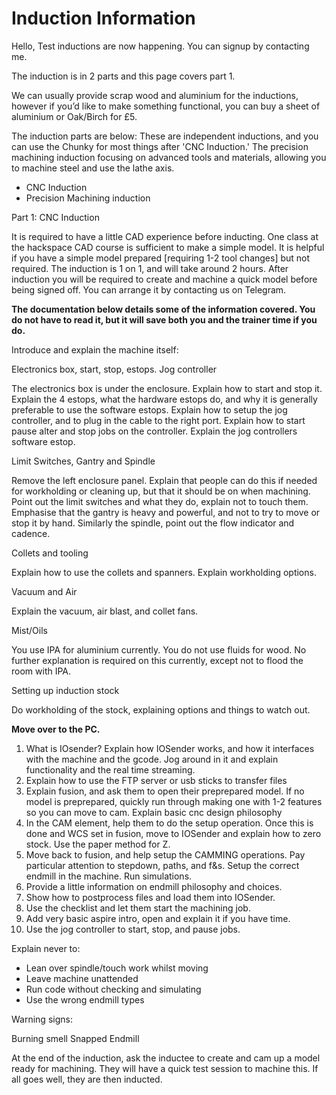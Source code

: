 # Induction Information

Hello, Test inductions are now happening. You can signup by contacting me. 

The induction is in 2 parts and this page covers part 1.  

We can usually provide scrap wood and aluminium for the inductions, however if you’d like to make something functional, you can buy a sheet of aluminium or Oak/Birch for £5.

The induction parts are below: These are independent inductions, and you can use the Chunky for most things after 'CNC Induction.' The precision machining induction focusing on advanced tools and materials, allowing you to machine steel and use the lathe axis.

- CNC Induction
- Precision Machining induction

Part 1: CNC Induction

It is required to have a little CAD experience before inducting. One class at the hackspace CAD course is sufficient to make a simple model. It is helpful if you have a simple model prepared [requiring 1-2 tool changes] but not required.
The induction is 1 on 1, and will take around 2 hours. After induction you will be required to create and machine a quick model before being signed off. You can arrange it by contacting us on Telegram. 

**The documentation below details some of the information covered. You do not have to read it, but it will save both you and the trainer time if you do.**


Introduce and explain the machine itself:
                                                              
Electronics box, start, stop, estops. Jog controller

The electronics box is under the enclosure. Explain how to start and stop it. Explain the 4 estops, what the hardware estops do, and why it is generally preferable to use the software estops.
Explain how to setup the jog controller, and to plug in the cable to the right port. Explain how to start pause alter and stop jobs on the controller. Explain the jog controllers software estop.

Limit Switches, Gantry and Spindle 

Remove the left enclosure panel. Explain that people can do this if needed for workholding or cleaning up, but that it should be on when machining. Point out the limit switches and what they do, explain not to touch them. 
Emphasise that the gantry is heavy and powerful, and not to try to move or stop it by hand. Similarly the spindle, point out the flow indicator and cadence. 

Collets and tooling

Explain how to use the collets and spanners. Explain workholding options.

Vacuum and Air

Explain the vacuum, air blast, and collet fans. 

Mist/Oils

You use IPA for aluminium currently. You do not use fluids for wood. No further explanation is required on this currently, except not to flood the room with IPA.

Setting up induction stock

Do workholding of the stock, explaining options and things to watch out.

**Move over to the PC.**

 1. What is IOsender? Explain how IOSender works, and how it interfaces with the machine and the gcode. Jog around in it and explain functionality and the real time streaming.
 2. Explain how to use the FTP server or usb sticks to transfer files
 3. Explain fusion, and ask them to open their preprepared model. If no model is preprepared, quickly run through making one with 1-2 features so you can move to cam. Explain basic cnc design philosophy
 4. In the CAM element, help them to do the setup operation. Once this is done and WCS set in fusion, move to IOSender and explain how to zero stock. Use the paper method for Z.
 5. Move back to fusion, and help setup the CAMMING operations. Pay particular attention to stepdown, paths, and f&s. Setup the correct endmill in the machine. Run simulations.
 6. Provide a little information on endmill philosophy and choices.
 7. Show how to postprocess files and load them into IOSender. 
 8. Use the checklist and let them start the machining job. 
 9. Add very basic aspire intro, open and explain it if you have time.
 10. Use the jog controller to start, stop, and pause jobs. 

Explain never to:

 - Lean over spindle/touch work whilst moving
 - Leave machine unattended
 - Run code without checking and simulating
 - Use the wrong endmill types

Warning signs: 

Burning smell
Snapped Endmill

At the end of the induction, ask the inductee to create and cam up a model ready for machining. They will have a quick test session to machine this. If all goes well, they are then inducted. 
